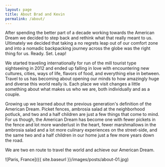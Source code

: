 ```yaml
---
layout: page
title: About Brad and Kevin
permalink: /about/
---
```


After spending the better part of a decade working towards the American Dream we decided to step back and rethink what that really meant to us. Ultimately we decided that taking a no regrets leap out of our comfort zone and into a nomadic backpacking journey across the globe was the right thing for us. Ready. Set. Leap!

We started traveling internationally for run of the mill tourist type sightseeing in 2012 and ended up falling in love with encountering new cultures, cities, ways of life, flavors of food, and everything else in between. Travel to us has becoming about opening our minds to how amazingly huge and diverse this world really is.  Each place we visit changes a little something about what makes us who we are, both individually and as a couple.

Growing up we learned about the previous generation's definition of the American Dream.  Picket fences, ambrosia salad at the neighborhood potluck, and two and a half children are just a few things that come to mind. For us though, the American Dream has become one with fewer pickets in the fence and lot more wanderlust in the heart, fewer marshmallows in the ambrosia salad and a lot more culinary experiences on the street-side, and the same two and a half children in our home just a few more years down the road.

We are two en route to travel the world and achieve our American Dream.

![Paris, France]({{ site.baseurl }}/images/posts/about-01.jpg)